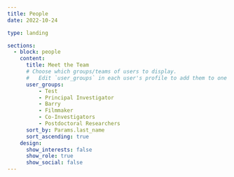 ```yaml
---
title: People
date: 2022-10-24

type: landing

sections:
  - block: people
    content:
      title: Meet the Team
      # Choose which groups/teams of users to display.
      #   Edit `user_groups` in each user's profile to add them to one or more of these groups.
      user_groups:
          - Test
          - Principal Investigator
          - Barry
          - Filmmaker
          - Co-Investigators
          - Postdoctoral Researchers
      sort_by: Params.last_name
      sort_ascending: true
    design:
      show_interests: false
      show_role: true
      show_social: false
---
```

